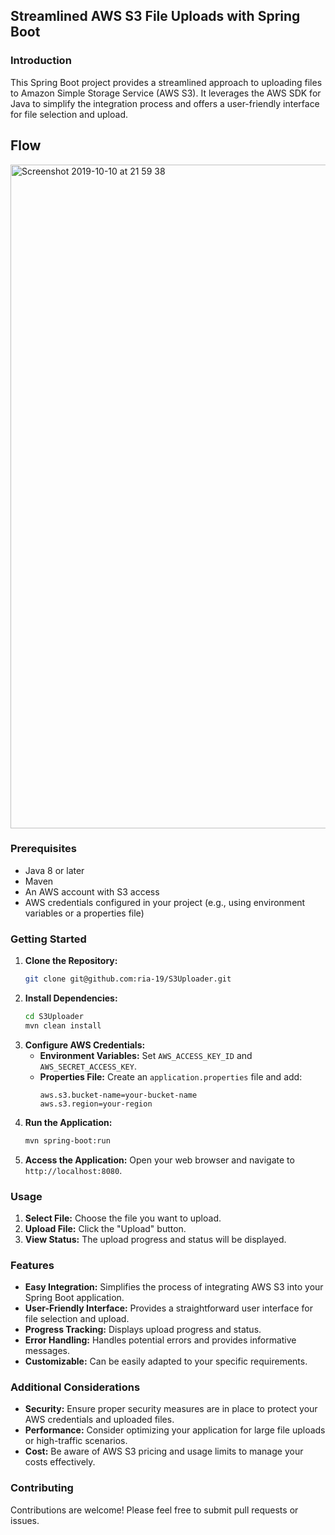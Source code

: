 ## Streamlined AWS S3 File Uploads with Spring Boot

### Introduction
This Spring Boot project provides a streamlined approach to uploading files to Amazon Simple Storage Service (AWS S3). It leverages the AWS SDK for Java to simplify the integration process and offers a user-friendly interface for file selection and upload.

## Flow
<img width="1062" alt="Screenshot 2019-10-10 at 21 59 38" src="https://user-images.githubusercontent.com/40702606/66606086-491abc00-eba9-11e9-8051-14d4b8eb1ca1.png">

### Prerequisites
* Java 8 or later
* Maven
* An AWS account with S3 access
* AWS credentials configured in your project (e.g., using environment variables or a properties file)

### Getting Started
1. **Clone the Repository:**
   ```bash
   git clone git@github.com:ria-19/S3Uploader.git
   ```
2. **Install Dependencies:**
   ```bash
   cd S3Uploader
   mvn clean install
   ```
3. **Configure AWS Credentials:**
   * **Environment Variables:** Set `AWS_ACCESS_KEY_ID` and `AWS_SECRET_ACCESS_KEY`.
   * **Properties File:** Create an `application.properties` file and add:
     ```properties
     aws.s3.bucket-name=your-bucket-name
     aws.s3.region=your-region
     ```
4. **Run the Application:**
   ```bash
   mvn spring-boot:run
   ```
5. **Access the Application:**
   Open your web browser and navigate to `http://localhost:8080`.

### Usage
1. **Select File:** Choose the file you want to upload.
2. **Upload File:** Click the "Upload" button.
3. **View Status:** The upload progress and status will be displayed.

### Features
* **Easy Integration:** Simplifies the process of integrating AWS S3 into your Spring Boot application.
* **User-Friendly Interface:** Provides a straightforward user interface for file selection and upload.
* **Progress Tracking:** Displays upload progress and status.
* **Error Handling:** Handles potential errors and provides informative messages.
* **Customizable:** Can be easily adapted to your specific requirements.

### Additional Considerations
* **Security:** Ensure proper security measures are in place to protect your AWS credentials and uploaded files.
* **Performance:** Consider optimizing your application for large file uploads or high-traffic scenarios.
* **Cost:** Be aware of AWS S3 pricing and usage limits to manage your costs effectively.

### Contributing
Contributions are welcome! Please feel free to submit pull requests or issues.

